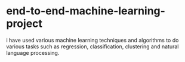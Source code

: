 # end-to-end-machine-learning-project

i have used various machine learning techniques and algorithms to do various tasks such as regression, classification, clustering and natural language processing.
